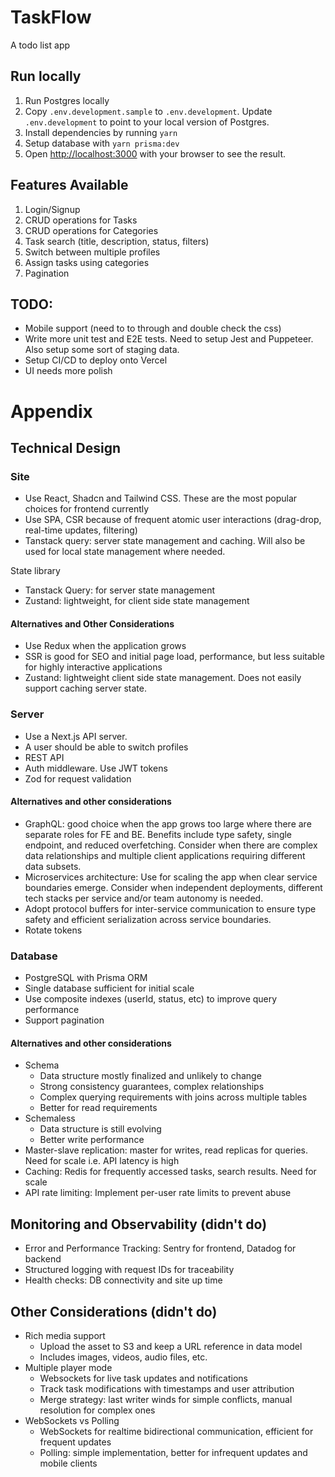 # TaskFlow

A todo list app

## Run locally

1. Run Postgres locally
2. Copy `.env.development.sample` to `.env.development`. Update `.env.development` to point to your local version of Postgres.
3. Install dependencies by running `yarn`
4. Setup database with `yarn prisma:dev`
5. Open [http://localhost:3000](http://localhost:3000) with your browser to see the result.

## Features Available

1. Login/Signup
2. CRUD operations for Tasks
3. CRUD operations for Categories
4. Task search (title, description, status, filters)
5. Switch between multiple profiles
6. Assign tasks using categories
7. Pagination

## TODO:

- Mobile support (need to to through and double check the css)
- Write more unit test and E2E tests. Need to setup Jest and Puppeteer. Also setup some sort of staging data.
- Setup CI/CD to deploy onto Vercel
- UI needs more polish

# Appendix

## Technical Design

### Site

- Use React, Shadcn and Tailwind CSS. These are the most popular choices for frontend currently
- Use SPA, CSR because of frequent atomic user interactions (drag-drop, real-time updates, filtering)
- Tanstack query: server state management and caching. Will also be used for local state management where needed.

State library

- Tanstack Query: for server state management
- Zustand: lightweight, for client side state management

#### Alternatives and Other Considerations

- Use Redux when the application grows
- SSR is good for SEO and initial page load, performance, but less suitable for highly interactive applications
- Zustand: lightweight client side state management. Does not easily support caching server state.

### Server

- Use a Next.js API server.
- A user should be able to switch profiles
- REST API
- Auth middleware. Use JWT tokens
- Zod for request validation

#### Alternatives and other considerations

- GraphQL: good choice when the app grows too large where there are separate roles for FE and BE. Benefits include type safety, single endpoint, and reduced overfetching. Consider when there are complex data relationships and multiple client applications requiring different data subsets.
- Microservices architecture: Use for scaling the app when clear service boundaries emerge. Consider when independent deployments, different tech stacks per service and/or team autonomy is needed.
- Adopt protocol buffers for inter-service communication to ensure type safety and efficient serialization across service boundaries.
- Rotate tokens

### Database

- PostgreSQL with Prisma ORM
- Single database sufficient for initial scale
- Use composite indexes (userId, status, etc) to improve query performance
- Support pagination

#### Alternatives and other considerations

- Schema
  - Data structure mostly finalized and unlikely to change
  - Strong consistency guarantees, complex relationships
  - Complex querying requirements with joins across multiple tables
  - Better for read requirements
- Schemaless
  - Data structure is still evolving
  - Better write performance
- Master-slave replication: master for writes, read replicas for queries. Need for scale i.e. API latency is high
- Caching: Redis for frequently accessed tasks, search results. Need for scale
- API rate limiting: Implement per-user rate limits to prevent abuse

## Monitoring and Observability (didn't do)

- Error and Performance Tracking: Sentry for frontend, Datadog for backend
- Structured logging with request IDs for traceability
- Health checks: DB connectivity and site up time

## Other Considerations (didn't do)

- Rich media support
  - Upload the asset to S3 and keep a URL reference in data model
  - Includes images, videos, audio files, etc.
- Multiple player mode
  - Websockets for live task updates and notifications
  - Track task modifications with timestamps and user attribution
  - Merge strategy: last writer winds for simple conflicts, manual resolution for complex ones
- WebSockets vs Polling
  - WebSockets for realtime bidirectional communication, efficient for frequent updates
  - Polling: simple implementation, better for infrequent updates and mobile clients
